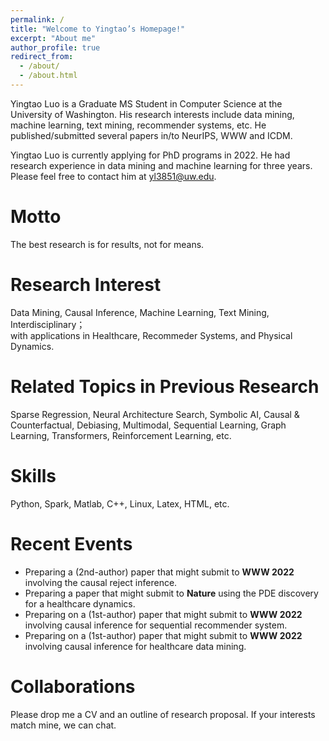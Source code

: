 ```yaml
---
permalink: /
title: "Welcome to Yingtao’s Homepage!"
excerpt: "About me"
author_profile: true
redirect_from: 
  - /about/
  - /about.html
---
```


Yingtao Luo is a Graduate MS Student in Computer Science at the University of Washington. His research interests include data mining, machine learning, text mining, recommender systems, etc. He published/submitted several papers in/to NeurIPS, WWW and ICDM.  

Yingtao Luo is currently applying for PhD programs in 2022. He had research experience in data mining and machine learning for three years. Please feel free to contact him at yl3851@uw.edu.

Motto
======
The best research is for results, not for means.

Research Interest
======
Data Mining, Causal Inference, Machine Learning, Text Mining, Interdisciplinary；  
with applications in Healthcare, Recommeder Systems, and Physical Dynamics.

Related Topics in Previous Research
======
Sparse Regression, Neural Architecture Search, Symbolic AI, Causal & Counterfactual, Debiasing, Multimodal, Sequential Learning, Graph Learning, Transformers, Reinforcement Learning, etc.  

Skills
======
Python, Spark, Matlab, C++, Linux, Latex, HTML, etc.

Recent Events
======
- Preparing a (2nd-author) paper that might submit to __WWW 2022__ involving the causal reject inference.
- Preparing a paper that might submit to __Nature__ using the PDE discovery for a healthcare dynamics.
- Preparing on a (1st-author) paper that might submit to __WWW 2022__ involving causal inference for sequential recommender system.
- Preparing on a (1st-author) paper that might submit to __WWW 2022__ involving causal inference for healthcare data mining.

Collaborations
======
Please drop me a CV and an outline of research proposal. If your interests match mine, we can chat.
